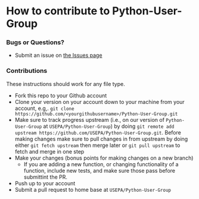 How to contribute to Python-User-Group
================================

### Bugs or Questions?

* Submit an issue on [the Issues page](https://github.com/USEPA/Python-User-Group/issues)

### Contributions
These instructions should work for any file type.

* Fork this repo to your Github account
* Clone your version on your account down to your machine from your account, e.g,. `git clone https://github.com/<yourgithubusername>/Python-User-Group.git`
* Make sure to track progress upstream (i.e., on our version of `Python-User-Group` at `USEPA/Python-User-Group`) by doing `git remote add upstream https://github.com/USEPA/Python-User-Group.git`. Before making changes make sure to pull changes in from upstream by doing either `git fetch upstream` then merge later or `git pull upstream` to fetch and merge in one step
* Make your changes (bonus points for making changes on a new branch)
    * If you are adding a new function, or changing functionality of a function, include new tests, and make sure those pass before submittint the PR.
* Push up to your account
* Submit a pull request to home base at `USEPA/Python-User-Group`
